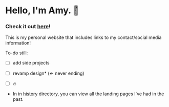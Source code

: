 # Hello, I'm Amy. :information_desk_person:

### Check it out [here](http://helloimamy.com)!

This is my personal website that includes links to my contact/social media information! 

To-do still:
- [ ] add side projects
- [ ] revamp design* (<- never ending)
- [ ] :fire:


* In in [history](https://github.com/amyhanv/helloimamy/tree/gh-pages/history) directory, you can view all the landing pages I've had in the past.
